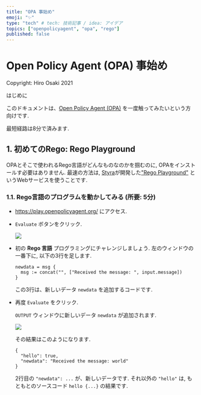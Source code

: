 ```yaml
---
title: "OPA 事始め"
emoji: "✨"
type: "tech" # tech: 技術記事 / idea: アイデア
topics: ["openpolicyagent", "opa", "rego"]
published: false
---
```


# Open Policy Agent (OPA) 事始め

Copyright: Hiro Osaki 2021


はじめに

このドキュメントは、[Open Policy Agent (OPA)](https://www.openpolicyagent.org/) を一度触ってみたいという方向けです. 

最短経路は8分で済みます.

##  1. 初めてのRego: Rego Playground

OPAとそこで使われるRego言語がどんなものなのかを掴むのに, OPAをインストールす必要はありません. 最速の方法は, [Styra](styra.com)が開発した["Rego Playground"](https://play.openpolicyagent.org/) というWebサービスを使うことです.

###  1.1. Rego言語のプログラムを動かしてみる (所要: 5分)

- https://play.openpolicyagent.org/ にアクセス.
- `Evaluate` ボタンをクリック.

  ![](https://github.com/onelittlenightmusic/zenn-articles/articles/img/2021-01-24-22-24-43.png)

- 初の **Rego 言語** プログラミングにチャレンジしましょう. 左のウィンドウの一番下に, 以下の3行を足します.

  ```
  newdata = msg {
    msg := concat("", ["Received the message: ", input.message])
  }
  ```

  この3行は、新しいデータ `newdata` を追加するコードです.

- 再度 `Evaluate` をクリック.
  
  `OUTPUT` ウィンドウに新しいデータ `newdata` が追加されます.

  ![](https://github.com/onelittlenightmusic/zenn-articles/articles/img/2021-01-24-22-26-25.png)

  その結果はこのようになります.
  ```
  {
    "hello": true,
    "newdata": "Received the message: world"
  }
  ```

  2行目の `"newdata": ...` が、新しいデータです. それ以外の `"hello"` は, もともとのソースコード `hello {...}` の結果です.